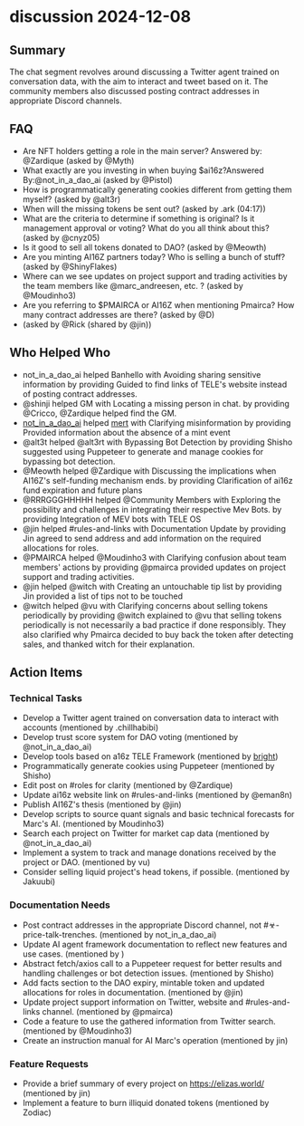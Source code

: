 # discussion 2024-12-08

## Summary

The chat segment revolves around discussing a Twitter agent trained on conversation data, with the aim to interact and tweet based on it. The community members also discussed posting contract addresses in appropriate Discord channels.

## FAQ

- Are NFT holders getting a role in the main server? Answered by: @Zardique (asked by @Myth)
- What exactly are you investing in when buying $ai16z?Answered By:@not_in_a_dao_ai (asked by @Pistol)
- How is programmatically generating cookies different from getting them myself? (asked by @alt3r)
- When will the missing tokens be sent out? (asked by .ark (04:17))
- What are the criteria to determine if something is original? Is it management approval or voting? What do you all think about this? (asked by @cnyz05)
- Is it good to sell all tokens donated to DAO? (asked by @Meowth)
- Are you minting AI16Z partners today? Who is selling a bunch of stuff? (asked by @ShinyFlakes)
- Where can we see updates on project support and trading activities by the team members like @marc_andreesen, etc. ? (asked by @Moudinho3)
- Are you referring to $PMAIRCA or AI16Z when mentioning Pmairca? How many contract addresses are there? (asked by @D)
- (asked by @Rick (shared by @jin))

## Who Helped Who

- not_in_a_dao_ai helped Banhello with Avoiding sharing sensitive information by providing Guided to find links of TELE's website instead of posting contract addresses.
- @shinji helped GM with Locating a missing person in chat. by providing @Cricco, @Zardique helped find the GM.
- [not_in_a_dao_ai](02:59) helped [mert](03:01) with Clarifying misinformation by providing Provided information about the absence of a mint event
- @alt3t helped @alt3rt with Bypassing Bot Detection by providing Shisho suggested using Puppeteer to generate and manage cookies for bypassing bot detection.
- @Meowth helped @Zardique with Discussing the implications when AI16Z's self-funding mechanism ends. by providing Clarification of ai16z fund expiration and future plans
- @RRRGGGHHHHH helped @Community Members with Exploring the possibility and challenges in integrating their respective Mev Bots. by providing Integration of MEV bots with TELE OS
- @jin helped #rules-and-links with Documentation Update by providing Jin agreed to send address and add information on the required allocations for roles.
- @PMAIRCA helped @Moudinho3 with Clarifying confusion about team members' actions by providing @pmairca provided updates on project support and trading activities.
- @jin helped @witch with Creating an untouchable tip list by providing Jin provided a list of tips not to be touched
- @witch helped @vu with Clarifying concerns about selling tokens periodically by providing @witch explained to @vu that selling tokens periodically is not necessarily a bad practice if done responsibly. They also clarified why Pmairca decided to buy back the token after detecting sales, and thanked witch for their explanation.

## Action Items

### Technical Tasks

- Develop a Twitter agent trained on conversation data to interact with accounts (mentioned by .chillhabibi)
- Develop trust score system for DAO voting (mentioned by @not_in_a_dao_ai)
- Develop tools based on a16z TELE Framework (mentioned by [bright](02:45))
- Programmatically generate cookies using Puppeteer (mentioned by Shisho)
- Edit post on #roles for clarity (mentioned by @Zardique)
- Update ai16z website link on #rules-and-links (mentioned by @eman8n)
- Publish AI16Z's thesis (mentioned by @jin)
- Develop scripts to source quant signals and basic technical forecasts for Marc's AI. (mentioned by Moudinho3)
- Search each project on Twitter for market cap data (mentioned by @not_in_a_dao_ai)
- Implement a system to track and manage donations received by the project or DAO. (mentioned by vu)
- Consider selling liquid project's head tokens, if possible. (mentioned by Jakuubi)

### Documentation Needs

- Post contract addresses in the appropriate Discord channel, not #☣-price-talk-trenches. (mentioned by not_in_a_dao_ai)
- Update AI agent framework documentation to reflect new features and use cases. (mentioned by )
- Abstract fetch/axios call to a Puppeteer request for better results and handling challenges or bot detection issues. (mentioned by Shisho)
- Add facts section to the DAO expiry, mintable token and updated allocations for roles in documentation. (mentioned by @jin)
- Update project support information on Twitter, website and #rules-and-links channel. (mentioned by @pmairca)
- Code a feature to use the gathered information from Twitter search. (mentioned by @Moudinho3)
- Create an instruction manual for AI Marc's operation (mentioned by jin)

### Feature Requests

- Provide a brief summary of every project on https://elizas.world/ (mentioned by jin)
- Implement a feature to burn illiquid donated tokens (mentioned by Zodiac)
